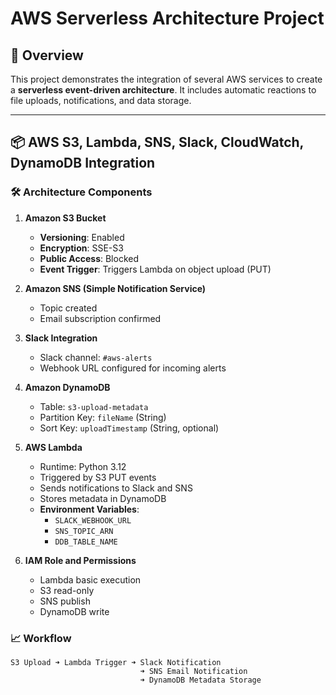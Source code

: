 # AWS Serverless Architecture Project

## 🚀 Overview

This project demonstrates the integration of several AWS services to create a **serverless event-driven architecture**. It includes automatic reactions to file uploads, notifications, and data storage.

---

## 📦 AWS S3, Lambda, SNS, Slack, CloudWatch, DynamoDB Integration

### 🛠️ Architecture Components

1. **Amazon S3 Bucket**
   - **Versioning**: Enabled
   - **Encryption**: SSE-S3
   - **Public Access**: Blocked
   - **Event Trigger**: Triggers Lambda on object upload (PUT)

2. **Amazon SNS (Simple Notification Service)**
   - Topic created
   - Email subscription confirmed

3. **Slack Integration**
   - Slack channel: `#aws-alerts`
   - Webhook URL configured for incoming alerts

4. **Amazon DynamoDB**
   - Table: `s3-upload-metadata`
   - Partition Key: `fileName` (String)
   - Sort Key: `uploadTimestamp` (String, optional)

5. **AWS Lambda**
   - Runtime: Python 3.12
   - Triggered by S3 PUT events
   - Sends notifications to Slack and SNS
   - Stores metadata in DynamoDB
   - **Environment Variables**:
     - `SLACK_WEBHOOK_URL`
     - `SNS_TOPIC_ARN`
     - `DDB_TABLE_NAME`

6. **IAM Role and Permissions**
   - Lambda basic execution
   - S3 read-only
   - SNS publish
   - DynamoDB write

### 📈 Workflow

```text
S3 Upload ➜ Lambda Trigger ➜ Slack Notification
                             ➜ SNS Email Notification
                             ➜ DynamoDB Metadata Storage

